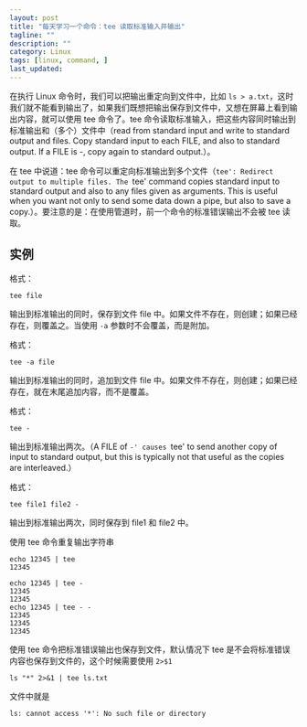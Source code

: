 ```yaml
---
layout: post
title: "每天学习一个命令：tee 读取标准输入并输出"
tagline: ""
description: ""
category: Linux
tags: [linux, command, ]
last_updated:
---
```


在执行 Linux 命令时，我们可以把输出重定向到文件中，比如 `ls > a.txt`，这时我们就不能看到输出了，如果我们既想把输出保存到文件中，又想在屏幕上看到输出内容，就可以使用 tee 命令了。tee 命令读取标准输入，把这些内容同时输出到标准输出和（多个）文件中（read from standard input and write to standard output and files. Copy standard input to each FILE, and also to standard output. If a FILE is -, copy again to standard output.）。

在 tee 中说道：tee 命令可以重定向标准输出到多个文件（`tee': Redirect output to multiple files. The `tee' command copies standard input to standard output and also to any files given as arguments.  This is useful when you want not only to send some data down a pipe, but also to save a copy.）。要注意的是：在使用管道时，前一个命令的标准错误输出不会被 tee 读取。

## 实例

格式：

    tee file

输出到标准输出的同时，保存到文件 file 中。如果文件不存在，则创建；如果已经存在，则覆盖之。当使用 `-a` 参数时不会覆盖，而是附加。

格式：

    tee -a file

输出到标准输出的同时，追加到文件 file 中。如果文件不存在，则创建；如果已经存在，就在末尾追加内容，而不是覆盖。

格式：

    tee -

输出到标准输出两次。（A FILE of `-' causes `tee' to send another copy of input to standard output, but this is typically not that useful as the copies are interleaved.）

格式：

    tee file1 file2 -

输出到标准输出两次，同时保存到 file1 和 file2 中。

使用 tee 命令重复输出字符串

    echo 12345 | tee
    12345

    echo 12345 | tee -
    12345
    12345
    echo 12345 | tee - -
    12345
    12345
    12345

使用 tee 命令把标准错误输出也保存到文件，默认情况下 tee 是不会将标准错误内容也保存到文件的，这个时候需要使用 `2>$1`

    ls "*" 2>&1 | tee ls.txt

文件中就是

    ls: cannot access '*': No such file or directory

